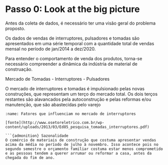 Passo 0: Look at the big picture
=======================

Antes da coleta de dados, é necessário ter uma visão geral do problema proposto.

Os dados de vendas de interruptores, pulsadores e tomadas são apresentados em uma série temporal com a quantidade total de vendas mensal no período de jan/2014 a dez/2020.

Para entender o comportamento de venda dos produtos, torna-se necessário compreender a dinâmica da indústria de material de construação.

Mercado de Tomadas - Interruptores - Pulsadores

O mercado de interruptores e tomadas é impulsionado pelas novas construções, que representam um terço do mercado total. Os dois terços restantes são alavancados pela autoconstrução e pelas reformas e/ou manutenção, que são abastecidas pelo varejo

```{figure} /fig/mercado_tomadas.png
:name: Fatores que influenciam no mercado de interruptores

[fonte](http://www.osetoreletrico.com.br/wp-content/uploads/2013/03/Ed85_pesquisa_tomadas_interruptores.pdf)

```{admonition} Sazonalidade
O comércio de materiais de construção que costuma apresentar vendas acima da média no período de julho à novembro. Isso acontece pois no segundo semestre o orçamento familiar costuma estar menos comprometido e as pessoas tendem a querer arrumar ou reformar a casa, antes da chegada do fim de ano.
```


